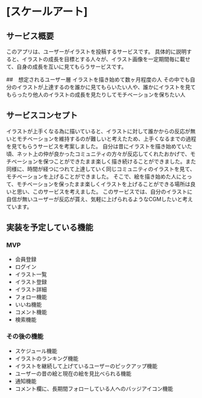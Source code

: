 # [スケールアート]

## サービス概要
このアプリは、ユーザーがイラストを投稿するサービスです。
具体的に説明すると、イラストの成長を目標とする人々が、イラスト画像を一定期間毎に載せて、自身の成長を互いに見てもらうサービスです。

##　想定されるユーザー層
イラストを描き始めて数ヶ月程度の人
その中でも自分のイラストが上達するのを誰かに見てもらいたい人や、誰かにイラストを見てもらったり他人のイラストの成長を見たりしてモチベーションを保ちたい人

## サービスコンセプト
イラストが上手くなる為に描いていると、イラストに対して誰かからの反応が無いとモチベーションを維持するのが難しいと考えたため、上手くなるまでの過程を見てもらうサービスを考案しました。
自分は昔にイラストを描き始めていた頃、ネット上の仲が良かったコミュニティの方々が反応してくれたおかげで、モチベーションを保つことができたまま楽しく描き続けることができました。また同様に、時間が経つにつれて上達していく同じコミュニティのイラストを見て、モチベーションを上げることができました。
そこで、絵を描き始めた人にとって、モチベーションを保ったまま楽しくイラストを上げることができる場所は良いと思い、このサービスを考えました。
このサービスでは、自分のイラストに自信が無いユーザーが反応が貰え、気軽に上げられるようなCGMしたいと考えています。


## 実装を予定している機能
### MVP
* 会員登録
* ログイン
* イラスト一覧
* イラスト登録
* イラスト詳細
* フォロー機能
* いいね機能
* コメント機能
* 検索機能

### その後の機能
* スケジュール機能
* イラストのランキング機能
* イラストを継続して上げているユーザーのピックアップ機能
* ユーザーの昔の絵と現在の絵を見比べられる機能
* 通知機能
* コメント欄に、長期間フォローしている人へのバッジアイコン機能
